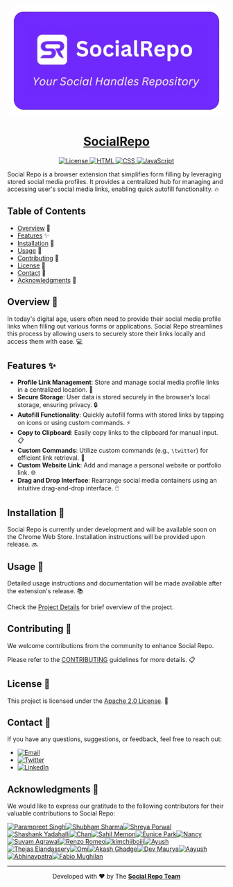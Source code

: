 <a href="https://github.com/Param302/SocialRepo" title="SocialRepo">
<p align="center">
  <img src="./src/assets/logos/SocialRepo_Header_logo.png" alt="Social Repo Logo" width="500px" style="border-radius:20px">
</p>

<h1 align="center">SocialRepo</h1>
</a>
<p align="center">
  <a href="./LICENSE">
    <img src="https://img.shields.io/badge/License-Apache%202.0-blue.svg" alt="License">
  </a>
  <a href="./src/code/index.html">
    <img src="https://img.shields.io/badge/HTML-5-orange" alt="HTML">
  </a>
  <a href="./src/code/style.css">
    <img src="https://img.shields.io/badge/CSS-3-blue" alt="CSS">
  </a>
  <a href="./src/code/index.js">
    <img src="https://img.shields.io/badge/JavaScript-ES6-yellow" alt="JavaScript">
  </a>
</p>

Social Repo is a browser extension that simplifies form filling by leveraging stored social media profiles. It provides a centralized hub for managing and accessing user's social media links, enabling quick autofill functionality. 🔥

## Table of Contents

-   [Overview](#overview) 🚀
-   [Features](#features) ✨
-   [Installation](#installation) 🚧
-   [Usage](#usage) 📖
-   [Contributing](#contributing) 🤝
-   [License](#license) 📄
-   [Contact](#contact) 📧
-   [Acknowledgments](#acknowledgments) 🙏

## Overview 🚀

In today's digital age, users often need to provide their social media profile links when filling out various forms or applications. Social Repo streamlines this process by allowing users to securely store their links locally and access them with ease. 💻

## Features ✨

-   **Profile Link Management**: Store and manage social media profile links in a centralized location. 📁
-   **Secure Storage**: User data is stored securely in the browser's local storage, ensuring privacy. 🔒
-   **Autofill Functionality**: Quickly autofill forms with stored links by tapping on icons or using custom commands. ⚡
-   **Copy to Clipboard**: Easily copy links to the clipboard for manual input. 📋
-   **Custom Commands**: Utilize custom commands (e.g., `\twitter`) for efficient link retrieval. 💬
-   **Custom Website Link**: Add and manage a personal website or portfolio link. 🌐
-   **Drag and Drop Interface**: Rearrange social media containers using an intuitive drag-and-drop interface. 🖱️

## Installation 🚧

Social Repo is currently under development and will be available soon on the Chrome Web Store. Installation instructions will be provided upon release. 🔜

## Usage 📖

Detailed usage instructions and documentation will be made available after the extension's release. 📚

Check the [Project Details](.github/docs/README.md) for brief overview of the project.

## Contributing 🤝

We welcome contributions from the community to enhance Social Repo.

Please refer to the [CONTRIBUTING](.github/docs/CONTRIBUTING.md) guidelines for more details. 📋

## License 📄

This project is licensed under the [Apache 2.0 License](./LICENSE). 🔐

## Contact 📧

If you have any questions, suggestions, or feedback, feel free to reach out:

-   [![Email](https://img.shields.io/badge/Email-connectwithparam.30@gmail.com-red?logo=gmail&logoColor=white)](mailto:connectwithparam.30@gmail.com)
-   [![Twitter](https://img.shields.io/badge/Twitter-@Param3021-blue?logo=twitter&logoColor=white)](https://twitter.com/Param3021)
-   [![LinkedIn](https://img.shields.io/badge/LinkedIn-@param302-blue?logo=linkedin&logoColor=white)](https://linkedin.com/in/param302)



## Acknowledgments 🙏

We would like to express our gratitude to the following contributors for their valuable contributions to Social Repo:

<a href="https://github.com/Param302"><img src="https://avatars.githubusercontent.com/u/76559816?v=4" width="50px" height="auto" alt="Parampreet Singh"></a><a href="https://github.com/shubhusion"><img src="https://avatars.githubusercontent.com/u/96301987?v=4" width="50px" height="auto" alt="Shubham Sharma"></a><a href="https://github.com/porwalshreyaa"><img src="https://avatars.githubusercontent.com/u/111834212?v=4" width="50px" height="auto" alt="Shreya Porwal"></a><a href="https://github.com/shashankyadahalli"><img src="https://avatars.githubusercontent.com/u/70066023?v=4" width="50px" height="auto" alt="Shashank Yadahalli"></a><a href="https://github.com/kirpaan"><img src="https://avatars.githubusercontent.com/u/145694759?v=4" width="50px" height="auto" alt="Chan"></a><a href="https://github.com/SamFusedBits"><img src="https://avatars.githubusercontent.com/u/129924814?v=4" width="50px" height="auto" alt="Sahil Memon"></a><a href="https://github.com/evnxprk"><img src="https://avatars.githubusercontent.com/u/107530902?v=4" width="50px" height="auto" alt="Eunice Park"></a><a href="https://github.com/nancyvaryani"><img src="https://avatars.githubusercontent.com/u/97382450?v=4" width="50px" height="auto" alt="Nancy"></a><a href="https://github.com/Suvam3456"><img src="https://avatars.githubusercontent.com/u/99579881?v=4" width="50px" height="auto" alt="Suvam Agrawal"></a><a href="https://github.com/RenzoRomeo"><img src="https://avatars.githubusercontent.com/u/46039237?v=4" width="50px" height="auto" alt="Renzo Romeo"></a><a href="https://github.com/kimchiiboiii"><img src="https://avatars.githubusercontent.com/u/43732739?v=4" width="50px" height="auto" alt="kimchiiboiii"></a><a href="https://github.com/Ayush031"><img src="https://avatars.githubusercontent.com/u/108950402?v=4" width="50px" height="auto" alt="Ayush"></a><a href="https://github.com/Thejas775"><img src="https://avatars.githubusercontent.com/u/58774753?v=4" width="50px" height="auto" alt="Thejas Elandassery"></a><a href="https://github.com/NormTurtle"><img src="https://avatars.githubusercontent.com/u/108952834?v=4" width="50px" height="auto" alt="Omi"></a><a href="https://github.com/akashghadge"><img src="https://avatars.githubusercontent.com/u/69728524?v=4" width="50px" height="auto" alt="Akash Ghadge"></a><a href="https://github.com/DevvMaurya"><img src="https://avatars.githubusercontent.com/u/105772302?v=4" width="50px" height="auto" alt="Dev Maurya"></a><a href="https://github.com/aayushwrld"><img src="https://avatars.githubusercontent.com/u/142794224?v=4" width="50px" height="auto" alt="Aayush"></a><a href="https://github.com/Abhinavpatra"><img src="https://avatars.githubusercontent.com/u/149466436?v=4" width="50px" height="auto" alt="Abhinavpatra"></a><a href="https://github.com/fabiomughilan"><img src="https://avatars.githubusercontent.com/u/64077520?v=4" width="50px" height="auto" alt="Fabio Mughilan"></a>

---

<p align="center">
	Developed with ❤️ by The <a href="https://github.com/Param302/SocialRepo"><strong>Social Repo Team</strong></a>
</p>
